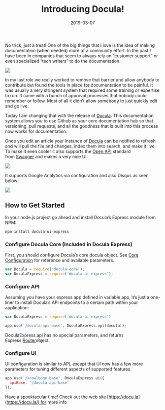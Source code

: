 ﻿---
title: 'Introducing Docula!'
tags:
- Docula
- Open Source
date: 2019-03-07
featured_image: 'introducing-docula-1.png'
---

No trick, just a treat! One of the big things that I love is the idea of making documentation (when needed) more of a community effort. In the past I have been in companies that seem to always rely on “customer support” or even specialized “tech writers” to do the documentation.

![](images/introducing-docula-2.jpeg)

In my last role we really worked to remove that barrier and allow anybody to contribute but found the tools in place for documentation to be painful. It was usually a very stringent system that required some training or expertise to run. It came with a bunch of approval processes that nobody could remember or follow. Most of all it didn’t allow somebody to just quickly edit and go live.

Today I am changing that with the release of [Docula](https://docu.la/). This documentation system allows you to use Github as your core documentation hub so that versioning, pull requests, and all the goodness that is built into this process now works for documentation.

Once you edit an article your instance of [Docula](https://docu.la/) can be notified to refresh and will pull the file and changes, index them into search, and make it live. To make it even cooler it also supports the [Open API](https://www.openapis.org/) standard from [Swagger](http://www.swagger.io/) and makes a very nice UI:

![](images/introducing-docula-3.png)


It supports Google Analytics via configuration and also Disqus as seen below:

![](images/introducing-docula-4.png)


## How to Get Started

In your node.js project go ahead and install Docula’s Express module from NPM:

```javascript
npm install docula-ui-express
```

### Configure Docula Core (Included in Docula Express)

First, you should configure Docula’s core docula object. See [Core Configuration](https://docu.la/kb/kb/Configuration/core.md) for reference and available parameters.

```javascript
var Docula = require('docula-core');  
var DoculaExpress = require('docula-ui-express');
```

### Configure API

Assuming you have your express app defined in variable app, it’s just a one-liner to install Docula’s API endpoints to a certain path within your application:

```javascript
var DoculaExpress = require('docula-ui-express')

app.use('/docula-api-base', DoculaExpress.api(docula));
```

DoculaExpress.api has no special parameters, and returns Express [Router](https://expressjs.com/en/4x/api.html#router)object.

### Configure UI

UI configuration is similar to API, except that UI now has a few more parameters for tuning different aspects of supported features.

```javascript
app.use('/knowledge-base', DoculaExpress.ui({  
  apiBase: '/docula-api-base'  
}); 
```

Have a spooktacular time! Check out the web site [https://docu.la](https://docu.la/) for more info

